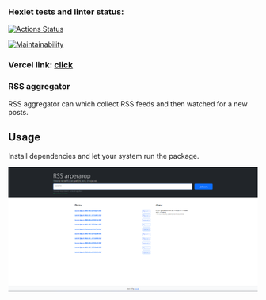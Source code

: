 ### Hexlet tests and linter status:

[![Actions Status](https://github.com/xocoee/frontend-project-11/actions/workflows/hexlet-check.yml/badge.svg)](https://github.com/xocoee/frontend-project-11/actions)

[![Maintainability](https://api.codeclimate.com/v1/badges/60aaef3628375f01f7a8/maintainability)](https://codeclimate.com/github/xocoee/frontend-project-11/maintainability)

### Vercel link: [click](https://frontend-project-11-two-weld.vercel.app/)

### RSS aggregator

RSS aggregator can which collect RSS feeds and then watched for a new posts.

## Usage

Install dependencies and let your system run the package.

![img.png](media/showWork.png)